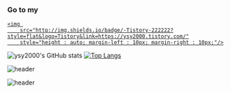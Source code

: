 


### Go to my <a href="https://ysy2000.tistory.com/">
    <img 
        src="http://img.shields.io/badge/-Tistory-222222?style=flat&logo=Tistory&link=https://ysy2000.tistory.com/"
        style="height : auto; margin-left : 10px; margin-right : 10px;"/>
</a>

![ysy2000's GitHub stats](https://github-readme-stats.vercel.app/api?username=ysy2000&show_icons=true&theme=vue)
[![Top Langs](https://github-readme-stats.vercel.app/api/top-langs/?username=ysy2000&layout=compact&theme=vue&langs_count=10)](https://github.com/anuraghazra/github-readme-stats)

![header](https://capsule-render.vercel.app/api?type=waving&reversal=true&section=footer&color=0:191970,100:108080&text=Hi%20this%20is%20YSY&height=400&desc=Assistent%20Researcher%20in%20INHA.univ&animation=fadeIn&fontColor=FFFFFF)

![header](https://capsule-render.vercel.app/api?type=waving&reversal=true&section=footer&color=0:b7ceec,100:108080&text=Hi%20this%20is%20YSY&height=400&desc=Assistent%20Researcher%20in%20INHA.univ&animation=fadeIn&fontColor=342d1e)

<!--
**ysy2000/ysy2000** is a ✨ _special_ ✨ repository because its `README.md` (this file) appears on your GitHub profile.

Here are some ideas to get you started:

- 🔭 I’m currently working on ...
- 🌱 I’m currently learning ...
- 👯 I’m looking to collaborate on ...
- 🤔 I’m looking for help with ...
- 💬 Ask me about ...
- 📫 How to reach me: ...
- 😄 Pronouns: ...
- ⚡ Fun fact: ...
-->

